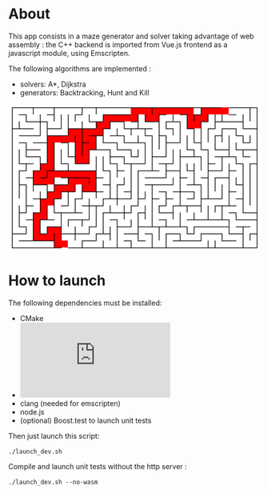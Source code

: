 # About

This app consists in a maze generator and solver taking advantage of web assembly : the C++ backend is imported from Vue.js frontend as a javascript module, using Emscripten.

The following algorithms are implemented :
- solvers: A*, Dijkstra
- generators: Backtracking, Hunt and Kill

![image info](./img/example.png)

# How to launch

The following dependencies must be installed:
- CMake
- ![Emscripten](https://emscripten.org/docs/getting_started/downloads.html#installation-instructions-using-the-emsdk-recommended)
- clang (needed for emscripten)
- node.js
- (optional) Boost.test to launch unit tests

Then just launch this script:
~~~
./launch_dev.sh
~~~

Compile and launch unit tests without the http server :
~~~
./launch_dev.sh --no-wasm
~~~